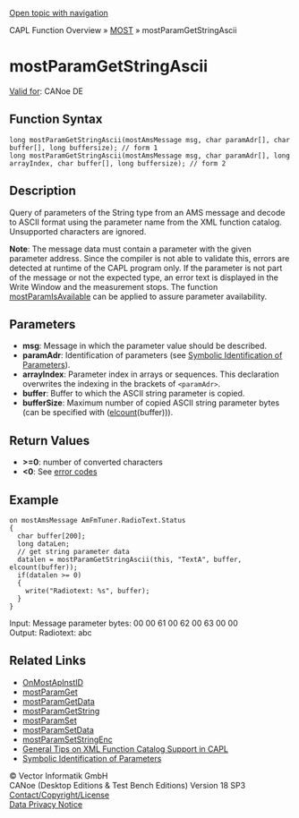 [Open topic with navigation](../../../../../CANoeDEFamily.htm#Topics/CAPLFunctions/MOST/Functions/CAPLfunctionMOSTParamGetStringAscii.md)

CAPL Function Overview » [MOST](../CAPLfunctionsMOSTOverview.md) » mostParamGetStringAscii

# mostParamGetStringAscii

[Valid for](../../../Shared/FeatureAvailability.md): CANoe DE

## Function Syntax

```plaintext
long mostParamGetStringAscii(mostAmsMessage msg, char paramAdr[], char buffer[], long buffersize); // form 1
long mostParamGetStringAscii(mostAmsMessage msg, char paramAdr[], long arrayIndex, char buffer[], long buffersize); // form 2
```

## Description

Query of parameters of the String type from an AMS message and decode to ASCII format using the parameter name from the XML function catalog. Unsupported characters are ignored.

**Note**: The message data must contain a parameter with the given parameter address. Since the compiler is not able to validate this, errors are detected at runtime of the CAPL program only. If the parameter is not part of the message or not the expected type, an error text is displayed in the Write Window and the measurement stops. The function [mostParamIsAvailable](CAPLfunctionMOSTParamIsAvailable.md) can be applied to assure parameter availability.

## Parameters

- **msg**: Message in which the parameter value should be described.
- **paramAdr**: Identification of parameters (see [Symbolic Identification of Parameters](../CAPLfunctionsMOSTSymIDParam.md)).
- **arrayIndex**: Parameter index in arrays or sequences. This declaration overwrites the indexing in the brackets of `<paramAdr>`.
- **buffer**: Buffer to which the ASCII string parameter is copied.
- **bufferSize**: Maximum number of copied ASCII string parameter bytes (can be specified with ([elcount](../../Other/Functions/CAPLfunctionElCount.md)(buffer))).

## Return Values

- **>=0**: number of converted characters
- **<0**: See [error codes](../CAPLfunctionsMOSTErrorCodes.md)

## Example

```plaintext
on mostAmsMessage AmFmTuner.RadioText.Status
{
  char buffer[200];
  long dataLen;
  // get string parameter data
  datalen = mostParamGetStringAscii(this, "TextA", buffer, elcount(buffer));
  if(datalen >= 0)
  {
    write("Radiotext: %s", buffer);
  }
}
```

Input: Message parameter bytes: 00 00 61 00 62 00 63 00 00  
Output: Radiotext: abc

## Related Links

- [OnMostApInstID](../EventProcedures/CAPLfunctionOnMOSTApInstID.md)
- [mostParamGet](CAPLfunctionMOSTParamGet.md)
- [mostParamGetData](CAPLfunctionMOSTParamGetData.md)
- [mostParamGetString](CAPLfunctionMOSTParamGetString.md)
- [mostParamSet](CAPLfunctionMOSTParamSet.md)
- [mostParamSetData](CAPLfunctionMOSTParamSetData.md)
- [mostParamSetStringEnc](CAPLfunctionMOSTParamSetStringEnc.md)
- [General Tips on XML Function Catalog Support in CAPL](../CAPLfunctionsMOSTXMLSupport.md)
- [Symbolic Identification of Parameters](../CAPLfunctionsMOSTSymIDParam.md)

© Vector Informatik GmbH  
CANoe (Desktop Editions & Test Bench Editions) Version 18 SP3  
[Contact/Copyright/License](../../../Shared/ContactCopyrightLicense.md)  
[Data Privacy Notice](https://www.vector.com/int/en/company/get-info/privacy-policy/)